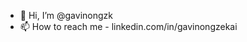 - 👋 Hi, I’m @gavinongzk
- 📫 How to reach me - linkedin.com/in/gavinongzekai

<!---
gavinongzk/gavinongzk is a ✨ special ✨ repository because its `README.md` (this file) appears on your GitHub profile.
You can click the Preview link to take a look at your changes.
--->
